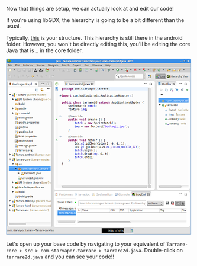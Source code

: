 Now that things are setup, we can actually look at and edit our code!

If you're using libGDX, the hierarchy is going to be a bit different than the usual.

Typically, [this](http://www.kilobolt.com/day-4-parts-of-an-android-application.html) is your structure. This hierarchy is still there in the android folder. However, you won't be directly editing this, you'll be editing the core Java that is .. in the core folder.

![hierarchy](dev_screenshot_hierarchy.png 'hierarchy with libGDX and the code!')

Let's open up your base code by navigating to your equivalent of `Tarrare-core > src > com.starvapor.tarrare > tarrare2d.java`. Double-click on `tarrare2d.java` and you can see your code!!
